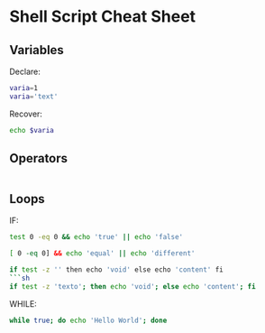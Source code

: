 # Shell Script Cheat Sheet

## Variables

Declare:
```sh
varia=1
varia='text'
```

Recover:
```sh
echo $varia
```

## Operators
```sh
```

## Loops

IF:
```sh
test 0 -eq 0 && echo 'true' || echo 'false'
```

```sh
[ 0 -eq 0] && echo 'equal' || echo 'different'
```

```sh
if test -z '' then echo 'void' else echo 'content' fi
```sh
if test -z 'texto'; then echo 'void'; else echo 'content'; fi
```
WHILE:
```sh
while true; do echo 'Hello World'; done
```

